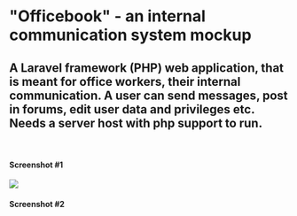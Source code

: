 <h1> "Officebook" - an internal communication system mockup </h1>
<h2> A Laravel framework (PHP) web application, that is meant for office workers, their internal communication. A user can send messages, post in forums, edit user data and privileges etc. </br>
Needs a server host with php support to run. </h2>
</br>
<h4> Screenshot #1 </h4>
<img src="https://universityoflatvia387-my.sharepoint.com/personal/tz16002_edu_lu_lv/Documents/Git_visuals/officebook1.png"/>

<br>
<h4> Screenshot #2 </h4>
